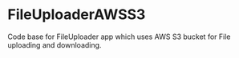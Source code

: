 # FileUploaderAWSS3
Code base for FileUploader app which uses AWS S3 bucket for File uploading and downloading.
